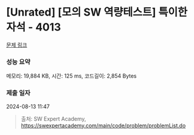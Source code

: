 # [Unrated] [모의 SW 역량테스트] 특이한 자석 - 4013 

[문제 링크](https://swexpertacademy.com/main/code/problem/problemDetail.do?contestProbId=AWIeV9sKkcoDFAVH) 

### 성능 요약

메모리: 19,884 KB, 시간: 125 ms, 코드길이: 2,854 Bytes

### 제출 일자

2024-08-13 11:47



> 출처: SW Expert Academy, https://swexpertacademy.com/main/code/problem/problemList.do